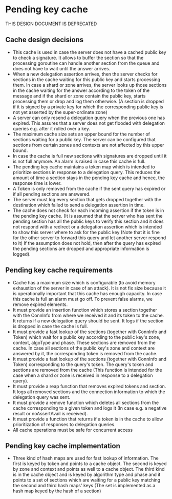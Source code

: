 # Pending key cache

THIS DESIGN DOCUMENT IS DEPRECATED

## Cache design decisions
- This cache is used in case the server does not have a cached public key to check a signature. It
  allows to buffer the section so that the processing goroutine can handle another section from the
  queue and does not have to wait until the answer arrives.
- When a new delegation assertion arrives, then the server checks for sections in the cache waiting
  for this public key and starts processing them. In case a shard or zone arrives, the server looks
  up those sections in the cache waiting for the answer according to the token of the message and if
  the shard or zone contain the public key, starts processing them or drop and log them otherwise.
  (A section is dropped if it is signed by a private key for which the corresponding public key is
  not yet asserted by the super-ordinate zone)
- A server can only resend a delegation query when the previous one has expired. This assures that a
  server does not get flooded with delegation queries e.g. after it rolled over a key.
- The maximum cache size sets an upper bound for the number of sections waiting for a public key.
  The server can be configured that sections from certain zones and contexts are not affected by
  this upper bound.
- In case the cache is full new sections with signatures are dropped until it is not full anymore.
  An alarm is raised in case this cache is full.
- The pending key cache maintains a token map which is intended to prioritize sections in response
  to a delegation query. This reduces the amount of time a section stays in the pending key cache
  and hence, the response time is lower.
- A Token is only removed from the cache if the sent query has expired or if all pending sections
  are answered.
- The server must log every section that gets dropped together with the destination which failed
  to send a delegation assertion in time.
- The cache does not check for each incoming assertion if the token is in the pending key cache. (It
  is assumed that the server who has sent the pending section has all the public keys to verify this
  section and it does not respond with a redirect or a delegation assertion which is intended to
  show this server where to ask for the public key (Note that it is fine for the other server to
  forward this query and let another server respond to it) If the assumption does not hold, then
  after the query has expired the pending sections are dropped and appropriate information is
  logged).


## Pending key cache requirements
- Cache has a maximum size which is configurable (to avoid memory exhaustion of the server in case
  of an attack). It is not fix size because it is operationally important that this cache has enough
  capacity. In case this cache is full an alarm must go off. To prevent false alarms, we remove
  expired elements.
- It must provide an insertion function which stores a section together with the ConnInfo from where
  we received it and its token to the cache. It returns if a new delegation query should
  be sent. It logs if the section is dropped in case the cache is full.
- It must provide a fast lookup of the sections (together with ConnInfo and Token) which wait for a
  public key according to the public key's zone, context, algoType and phase. These sections are
  removed from the cache. In case all sections of the public key's zone and context are answered by
  it, the corresponding token is removed from the cache.
- It must provide a fast lookup of the sections (together with ConnInfo and Token) corresponding to
  the query's token. The query's token and sections are removed from the cache (This function is intended
  for the case when a shard or zone is received in response to a delegation query).
- It must provide a reap function that removes expired tokens and section. It logs all removed
  sections and the connection information to which the delegation query was sent.
- It must provide a remove function which deletes all sections from the cache corresponding to a
  given token and logs it (In case e.g. a negative result or noAssertAvail is received).
- It must provide a function that returns if a token is in the cache to allow prioritization of
  responses to delegation queries.
- All cache operations must be safe for concurrent access

## Pending key cache implementation
- Three kind of hash maps are used for fast lookup of information. The first is keyed by token and
  points to a cache object. The second is keyed by zone and context and points as well to a cache
  object. The third kind is in the cache object and is keyed by algorithm type and phase and it
  points to a set of sections which are waiting for a public key matching the second and third hash
  maps' keys (The set is implemented as a hash map keyed by the hash of a section)
